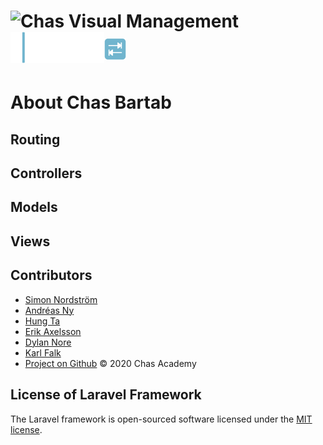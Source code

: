 # <img src="https://chas.se/wp-content/uploads/2017/03/ChasLogoSvgWht.svg" width="200" alt="Chas Visual Management"><img src="./public/images/bar_tab_logo1.png" width="150" alt=""><img class="ml-2 mt-3" src="./public/images/bar_tab_logo.png" style="margin-bottom: .2em" width="35" alt="tab-key">

# About Chas Bartab

## Routing

## Controllers

## Models

## Views

## Contributors

- [Simon Nordström]("https://github.com/SimonNord")
- [Andréas Ny]("https://github.com/andreasnyh")
- [Hung Ta]("https://github.com/ByHT")
- [Erik Axelsson]("https://github.com/erax83")
- [Dylan Nore]("https://github.com/DylanNore")
- [Karl Falk]("https://github.com/Voldakka")
- [Project on Github]("https://github.com/andreasnyh/ChasStudentDebt")
&copy; 2020 Chas Academy

## License of Laravel Framework

The Laravel framework is open-sourced software licensed under the [MIT license](https://opensource.org/licenses/MIT).
